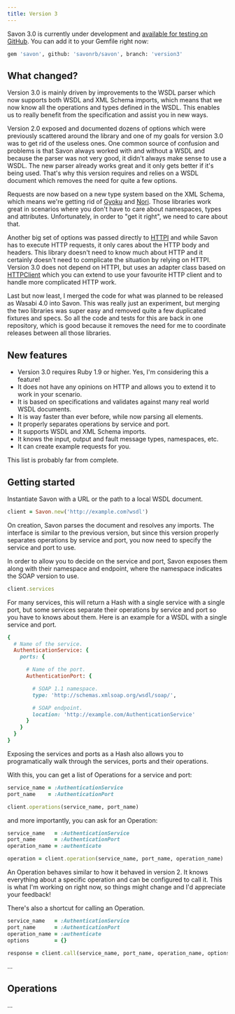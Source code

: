 ```yaml
---
title: Version 3
---
```



Savon 3.0 is currently under development and [available for testing on GitHub](https://github.com/savonrb/savon/tree/version3).
You can add it to your Gemfile right now:

``` bash
gem 'savon', github: 'savonrb/savon', branch: 'version3'
```


What changed?
-------------

Version 3.0 is mainly driven by improvements to the WSDL parser which now supports both WSDL and XML Schema
imports, which means that we now know all the operations and types defined in the WSDL. This enables us to
really benefit from the specification and assist you in new ways.

Version 2.0 exposed and documented dozens of options which were previously scattered around the library
and one of my goals for version 3.0 was to get rid of the useless ones. One common source of confusion
and problems is that Savon always worked with and without a WSDL and because the parser was not very good,
it didn't always make sense to use a WSDL. The new parser already works great and it only gets better
if it's being used. That's why this version requires and relies on a WSDL document which removes the
need for quite a few options.

Requests are now based on a new type system based on the XML Schema, which means we're getting rid of
[Gyoku](https://github.com/savonrb/gyoku) and [Nori](https://github.com/savonrb/nori). Those libraries work
great in scenarios where you don't have to care about namespaces, types and attributes. Unfortunately, in
order to "get it right", we need to care about that.

Another big set of options was passed directly to [HTTPI](https://github.com/savonrb/httpi) and while Savon
has to execute HTTP requests, it only cares about the HTTP body and headers. This library doesn't need to
know much about HTTP and it certainly doesn't need to complicate the situation by relying on HTTPI.
Version 3.0 does not depend on HTTPI, but uses an adapter class based on
[HTTPClient](https://github.com/nahi/httpclient) which you can extend to use your favourite HTTP client
and to handle more complicated HTTP work.

Last but now least, I merged the code for what was planned to be released as Wasabi 4.0 into Savon.
This was really just an experiment, but merging the two libraries was super easy and removed quite a few
duplicated fixtures and specs. So all the code and tests for this are back in one repository, which
is good because it removes the need for me to coordinate releases between all those libraries.


New features
------------

* Version 3.0 requires Ruby 1.9 or higher. Yes, I'm considering this a feature!
* It does not have any opinions on HTTP and allows you to extend it to work in your scenario.
* It is based on specifications and validates against many real world WSDL documents.
* It is way faster than ever before, while now parsing all elements.
* It properly separates operations by service and port.
* It supports WSDL and XML Schema imports.
* It knows the input, output and fault message types, namespaces, etc.
* It can create example requests for you.

This list is probably far from complete.


Getting started
---------------

Instantiate Savon with a URL or the path to a local WSDL document.

``` ruby
client = Savon.new('http://example.com?wsdl')
```

On creation, Savon parses the document and resolves any imports. The interface is similar to the
previous version, but since this version properly separates operations by service and port, you
now need to specify the service and port to use.

In order to allow you to decide on the service and port, Savon exposes them along with their
namespace and endpoint, where the namespace indicates the SOAP version to use.

``` ruby
client.services
```

For many services, this will return a Hash with a single service with a single port, but some
services separate their operations by service and port so you have to knows about them. Here
is an example for a WSDL with a single service and port.

``` ruby
{
  # Name of the service.
  AuthenticationService: {
    ports: {

      # Name of the port.
      AuthenticationPort: {

        # SOAP 1.1 namespace.
        type: 'http://schemas.xmlsoap.org/wsdl/soap/',

        # SOAP endpoint.
        location: 'http://example.com/AuthenticationService'
      }
    }
  }
}
```

Exposing the services and ports as a Hash also allows you to programatically walk through the
services, ports and their operations.

With this, you can get a list of Operations for a service and port:

``` ruby
service_name = :AuthenticationService
port_name    = :AuthenticationPort

client.operations(service_name, port_name)
```

and more importantly, you can ask for an Operation:

``` ruby
service_name   = :AuthenticationService
port_name      = :AuthenticationPort
operation_name = :authenticate

operation = client.operation(service_name, port_name, operation_name)
```

An Operation behaves similar to how it behaved in version 2. It knows everything about a
specific operation and can be configured to call it. This is what I'm working on right
now, so things might change and I'd appreciate your feedback!

There's also a shortcut for calling an Operation.

``` ruby
service_name   = :AuthenticationService
port_name      = :AuthenticationPort
operation_name = :authenticate
options        = {}

response = client.call(service_name, port_name, operation_name, options)
```

...


Operations
----------

...

